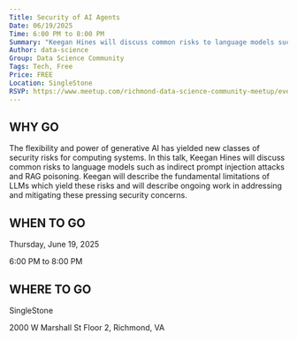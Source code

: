 ```yaml
---
Title: Security of AI Agents
Date: 06/19/2025
Time: 6:00 PM to 8:00 PM
Summary: "Keegan Hines will discuss common risks to language models such as indirect prompt injection attacks and RAG poisoning. Keegan will describe the fundamental limitations of LLMs which yield these risks and will describe ongoing work in addressing and mitigating these pressing security concerns."
Author: data-science
Group: Data Science Community
Tags: Tech, Free
Price: FREE
Location: SingleStone
RSVP: https://www.meetup.com/richmond-data-science-community-meetup/events/307971219/?action=rsvp
---
```


## WHY GO

The flexibility and power of generative AI has yielded new classes of security risks for computing systems. In this talk, Keegan Hines will discuss common risks to language models such as indirect prompt injection attacks and RAG poisoning. Keegan will describe the fundamental limitations of LLMs which yield these risks and will describe ongoing work in addressing and mitigating these pressing security concerns.

## WHEN TO GO

Thursday, June 19, 2025

6:00 PM to 8:00 PM

## WHERE TO GO

SingleStone

2000 W Marshall St Floor 2, Richmond, VA
